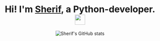 <h1 align="center">Hi! I'm <a href="https://github.com/ragimov700" target="_blank">Sherif</a>, a Python-developer. 
<img src="https://github.com/blackcater/blackcater/raw/main/images/Hi.gif" height="32"/></h1>

<p align="center">
  <img src="https://github-readme-stats.vercel.app/api?username=ragimov700&show_icons=true&theme=tokyonight" alt="Sherif's GitHub stats"/>
</p>
